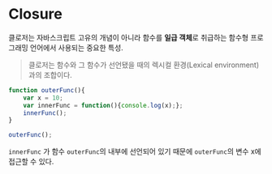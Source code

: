 # Closure
클로저는 자바스크립트 고유의 개념이 아니라 함수를 **일급 객체**로 취급하는 함수형 프로그래밍 언어에서 사용되는 중요한 특성.     
> 클로저는 함수와 그 함수가 선언됐을 때의 렉시컬 환경(Lexical environment)과의 조합이다.

```js
function outerFunc(){
    var x = 10;
    var innerFunc = function(){console.log(x);};
    innerFunc();
}

outerFunc();

```
```innerFunc``` 가 함수 ```outerFunc```의 내부에 선언되어 있기 때문에 ```outerFunc```의 변수 x에 접근할 수 있다.

